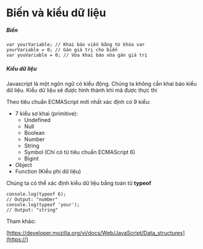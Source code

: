 # Biến và kiểu dữ liệu

##### Biến

```
var yourVariable; // Khai báo viến bằng từ khóa var
yourVariable = 0; // Gán giá trị cho biến
var youVariable = 0; // Vừa khai báo vừa gán giá trị
```

##### Kiểu dữ liệu

Javascript là một ngôn ngữ có kiểu động. Chúng ta không cần khai báo kiểu dữ liệu. Kiểu dữ liệu sẽ được hình thành khi mã được thực thi

Theo tiêu chuẩn ECMAScript mới nhất xác định có 9 kiểu:

* 7 kiểu sơ khai (primitive):
  * Undefined
  * Null
  * Boolean
  * Number
  * String
  * Symbol (Chỉ có từ tiêu chuẩn ECMAScript 6)
  * Bigint
* Object
* Function (Kiểu phi dữ liệu)

Chúng ta có thể xác định kiểu dữ liệu bằng toán tử **typeof**

```
console.log(typeof 6);
// Output: "number"
console.log(typeof 'your');
// Output: "string"
```

Tham khảo:

[https://developer.mozilla.org/vi/docs/Web/JavaScript/Data_structures](https://)
